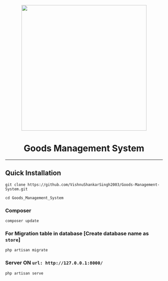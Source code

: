 <p align="center"><a href="https://laravel.com" target="_blank"><img src="https://raw.githubusercontent.com/laravel/art/master/logo-lockup/5%20SVG/2%20CMYK/1%20Full%20Color/laravel-logolockup-cmyk-red.svg" width="400"></a></p>
<h1 align="center">Goods Management System</h1>
<hr>


## Quick Installation

    git clone https://github.com/VishnuShankarSingh2003/Goods-Management-System.git

    cd Goods_Management_System
    
### Composer

    composer update
 
    
 ### For Migration table in database [Create database name as ```store```]
 
    php artisan migrate
    
### Server ON ```url: http://127.0.0.1:8000/```

    php artisan serve
